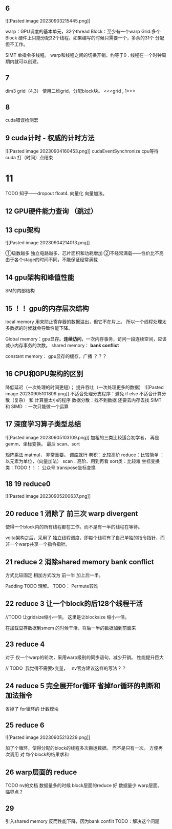 ## 6
![[Pasted image 20230903215445.png]]


warp：GPU调度的基本单元，32个thread
Block：至少有一个warp
Grid:多个Block
硬件上只能分配32个线程，如果编写的时候只需要一个，多余的31个 分配 但不工作。

SIMT  单指令多线程。
warp和线程之间的切换开销，约等于0 .
线程在一个时钟周期内就可以创建。


## 7
dim3 grid（4,3）
使用二维grid，分配block块。
<<<grid  ,  1>>> 

## 8
cuda错误检测宏

## 9  cuda计时 - 权威的计时方法
![[Pasted image 20230904160453.png]]
cudaEventSynchronize  cpu等待  cuda 打（时间）点结束
# 11
TODO 知乎——dropout float4. 
向量化  向量加法。

## 12 GPU硬件能力查询  （跳过）


## 13  cpu架构
![[Pasted image 20230904214013.png]]


①级数越多   独立电路越多、芯片面积和功耗增加
②不经常满载——性价比不高
由于各个stage的时间不同，不能保证经常满载

## 14 gpu架构和峰值性能
SM的内部结构


## 15 ！！  gpu的内存层次结构

local memory 用来防止寄存器的数据溢出，但它不在片上。 所以一个线程处理太多数据的时候就会导致性能下降。

Global  memory：gpu显存。**连续访问**，一次内存事务，访问一段连续空间，应该减小内存事务的次数。
shared memory： **bank conflict**

constant memory： gpu显存的缓存，广播     ？？？

## 16 CPU和GPU架构的区别
降低延迟（一次处理的时间更短）；       提升吞吐（一次处理更多的数据）
![[Pasted image 20230905101809.png]]
不适合处理分支程序：避免 if  else
不适合计算分散（复杂） 和 计算量太小的程序
数据分散：找不到数据 还要去内存去找
SIMT 和 SIMD ：一次只能做一个运算

## 17 深度学习算子类型总结
![[Pasted image 20230905103109.png]]
加粗的三类比较适合初学者，  再是gemm、坐标变换。 最后 scan、sort


矩阵乘法  matmul， 非常重要。 调库就行
卷积：比较高阶
reduce：比较简单
：以元素为单位，（向量加法）
scan：高阶、用到再看
sort类：比较难
坐标变换类：TODO！！： 公众号 transpose坐标变换

## 18 19 reduce0

![[Pasted image 20230905200637.png]]

## 20 reduce 1  消除了 前三次 warp divergent
使得一个block内的所有线程都在工作。而不是有一半的线程在等待。

volta架构之后，采用了 独立线程调度，即每个线程有了自己单独的指令指针，而非一个warp共享一个指令指针。

## 21  reduce 2   消除shared memory bank conflict
方式比较固定
相加方式改为 前一半 加上后一半。

Padding  TODO 理解。
TODO： Permute较难

## 22 reduce 3 让一个block的后128个线程干活
//TODO  让gridsize缩小一倍。
这里是让blocksize 缩小一倍。

在加载显存数据到smem 的时候干活，将后一半的数据加到前面来

## 23 reduce 4
对于 仅一个warp的轮次，采用warp级别的同步语句，减少开销。 性能提升巨大

// TODO  我觉得不需要x变量，   nv官方建议这样的写法？？

## 24 reduce 5   完全展开for循环   省掉for循环的判断和加法指令

省掉了 for循环的 计数模块

## 25 reduce 6
![[Pasted image 20230905213229.png]]

加了个循环，使得分配的block的线程多次搬运数据。  而不是只有一次。
方便再次调用 对 每个block的结果求和
## 26 warp层面的 reduce
TODO  nv的文档
数据量多的时候  block层面的reduce 好
数据量少  warp层面。   临界点？



## 29
引入shared memory 反而性能下降，因为bank confilt
TODO：解决这个问题